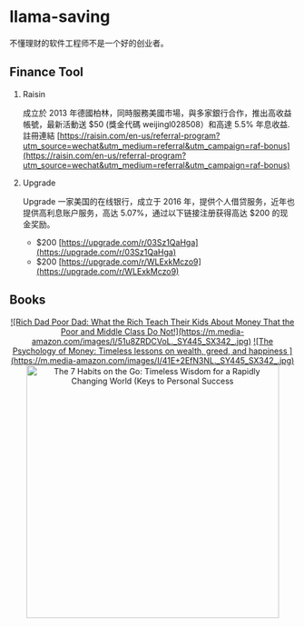 # llama-saving

不懂理财的软件工程师不是一个好的创业者。

## Finance Tool

1. Raisin

    成立於 2013 年德國柏林，同時服務美國市場，與多家銀行合作，推出高收益帳號，最新活動送  $50 (獎金代碼 weijingl028508）和高達 5.5% 年息收益. 
    註冊連結 [https://raisin.com/en-us/referral-program?utm_source=wechat&utm_medium=referral&utm_campaign=raf-bonus](https://raisin.com/en-us/referral-program?utm_source=wechat&utm_medium=referral&utm_campaign=raf-bonus)

2. Upgrade

    Upgrade 一家美国的在线银行，成立于 2016 年，提供个人借贷服务，近年也提供高利息账户服务，高达 5.07%，通过以下链接注册获得高达 $200 的现金奖励。
    * $200 [https://upgrade.com/r/03Sz1QaHga](https://upgrade.com/r/03Sz1QaHga)
    * $200 [https://upgrade.com/r/WLExkMczo9](https://upgrade.com/r/WLExkMczo9)

## Books

<center><a href="https://amzn.to/47lr4ze">![Rich Dad Poor Dad: What the Rich Teach Their Kids About Money That the Poor and Middle Class Do Not!](https://m.media-amazon.com/images/I/51u8ZRDCVoL._SY445_SX342_.jpg)</a> <a href="https://amzn.to/41HE7d8">![The Psychology of Money: Timeless lessons on wealth, greed, and happiness ](https://m.media-amazon.com/images/I/41E+2EfN3NL._SY445_SX342_.jpg)</a> <a href="https://amzn.to/3vjtlhb"><img src="https://m.media-amazon.com/images/I/71S5bpl+IbL._SY522_.jpg" alt="The 7 Habits on the Go: Timeless Wisdom for a Rapidly Changing World (Keys to Personal Success" height="445"/></a></center>

